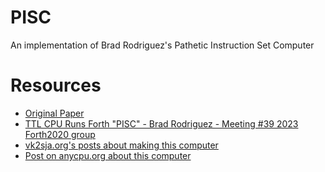 # PISC

An implementation of Brad Rodriguez's Pathetic Instruction Set Computer


# Resources

- [Original Paper](https://bradrodriguez.com/papers/piscedu2.htm)
- [TTL CPU Runs Forth "PISC" - Brad Rodriguez - Meeting #39 2023 Forth2020 group](https://www.youtube.com/watch?v=PYEdyr8Abag)
- [vk2sja.org's posts about making this computer](http://www.vk2sja.org/piffle/category/pisc/)
- [Post on anycpu.org about this computer](https://anycpu.org/forum/viewtopic.php?f=15&t=624)

